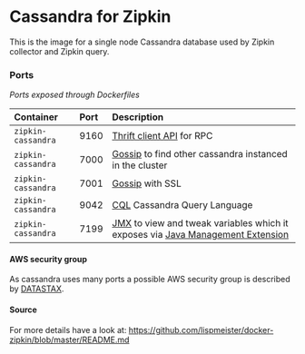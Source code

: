 # Cassandra for Zipkin

This is the image for a single node Cassandra database used
by Zipkin collector and Zipkin query.

### Ports

*Ports exposed through Dockerfiles*

| Container| Port|  Description |
|:---------|:---------|:-------|         
| `zipkin-cassandra`| 9160| [Thrift client API](http://wiki.apache.org/cassandra/FAQ#ports) for RPC|          
| `zipkin-cassandra`| 7000| [Gossip](http://wiki.apache.org/cassandra/FAQ#ports) to find other cassandra instanced in the cluster|
| `zipkin-cassandra`| 7001| [Gossip](http://wiki.apache.org/cassandra/FAQ#ports) with SSL |
| `zipkin-cassandra`| 9042| [CQL](http://stackoverflow.com/questions/2359159/cassandra-port-usage-how-are-the-ports-used) Cassandra Query Language|
| `zipkin-cassandra`| 7199| [JMX](http://wiki.apache.org/cassandra/JmxInterface) to view and tweak variables which it exposes via [Java Management Extension](http://java.sun.com/javase/technologies/core/mntr-mgmt/javamanagement/) |

#### AWS security group
As cassandra uses many ports a possible AWS security group is described by [DATASTAX](http://www.datastax.com/documentation/cassandra/2.0/cassandra/install/installAMISecurityGroup.html).


#### Source
For more details have a look at:
<https://github.com/lispmeister/docker-zipkin/blob/master/README.md>
